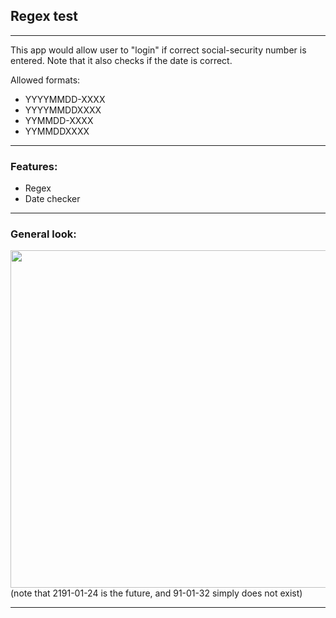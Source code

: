 ## Regex test
<hr>

This app would allow user to "login" if correct social-security number is entered. Note that it also checks if the date is correct.

Allowed formats:
* YYYYMMDD-XXXX 
*  YYYYMMDDXXXX
*  YYMMDD-XXXX
*  YYMMDDXXXX

<hr>

### Features:
* Regex
* Date checker

<hr>





### General look:

<img width="540" src="main.jpg">
(note that 2191-01-24 is the future, and 91-01-32 simply does not exist)

<hr>